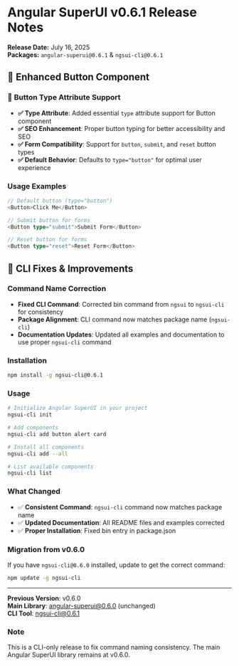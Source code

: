 # Angular SuperUI v0.6.1 Release Notes

**Release Date:** July 16, 2025  
**Packages:** `angular-superui@0.6.1` & `ngsui-cli@0.6.1`

## 🎉 **Enhanced Button Component**

### 🔧 **Button Type Attribute Support**
- **✅ Type Attribute**: Added essential `type` attribute support for Button component
- **✅ SEO Enhancement**: Proper button typing for better accessibility and SEO
- **✅ Form Compatibility**: Support for `button`, `submit`, and `reset` button types
- **✅ Default Behavior**: Defaults to `type="button"` for optimal user experience

### **Usage Examples**
```typescript
// Default button (type="button")
<Button>Click Me</Button>

// Submit button for forms
<Button type="submit">Submit Form</Button>

// Reset button for forms
<Button type="reset">Reset Form</Button>
```

## 🔧 **CLI Fixes & Improvements**

### **Command Name Correction**
- **Fixed CLI Command**: Corrected bin command from `ngsui` to `ngsui-cli` for consistency
- **Package Alignment**: CLI command now matches package name (`ngsui-cli`)
- **Documentation Updates**: Updated all examples and documentation to use proper `ngsui-cli` command

### **Installation**
```bash
npm install -g ngsui-cli@0.6.1
```

### **Usage**
```bash
# Initialize Angular SuperUI in your project
ngsui-cli init

# Add components
ngsui-cli add button alert card

# Install all components
ngsui-cli add --all

# List available components
ngsui-cli list
```

### **What Changed**
- ✅ **Consistent Command**: `ngsui-cli` command now matches package name
- ✅ **Updated Documentation**: All README files and examples corrected
- ✅ **Proper Installation**: Fixed bin entry in package.json

### **Migration from v0.6.0**
If you have `ngsui-cli@0.6.0` installed, update to get the correct command:

```bash
npm update -g ngsui-cli
```

---

**Previous Version**: v0.6.0  
**Main Library**: angular-superui@0.6.0 (unchanged)  
**CLI Tool**: ngsui-cli@0.6.1  

### **Note**
This is a CLI-only release to fix command naming consistency. The main Angular SuperUI library remains at v0.6.0.
